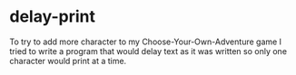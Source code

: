 # delay-print
To try to add more character to my Choose-Your-Own-Adventure game I tried to write a program that would delay text as it was written so only one character would print at a time.
